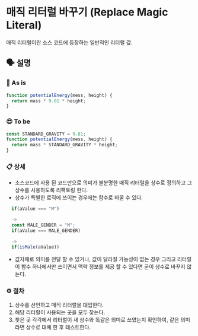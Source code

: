 # 매직 리터럴 바꾸기 (Replace Magic Literal)

매직 리터럴이란 소스 코드에 등장하는 일반적인 리터럴 값.

## 🗣 설명

### 🧐 As is

```js
function potentialEnergy(mess, height) {
  return mass * 9.81 * height;
}
```

### 😍 To be

```js
const STANDARD_GRAVITY = 9.81;
function potentialEnergy(mess, height) {
  return mass * STANDARD_GRAVITY * height;
}
```

### 📋 상세

- 소스코드에 사용 된 코드만으로 의미가 불분명한 매직 리터럴을 상수로 정의하고 그 상수를 사용하도록 리팩토링 한다.
- 상수가 특별한 로직에 쓰이는 경우에는 함수로 바꿀 수 있다.
```js
  if(aValue === "M")

  ->
  const MALE_GENDER = "M";
  if(aValue === MALE_GENDER)

  ->
  if(isMale(aValue)) 
```
- 값자체로 의미를 전달 할 수 있거나, 값이 달라질 가능성이 없는 경우 그리고 리터럴이 함수 하나에서만 쓰이면서 맥락 정보를 제공 할 수 있다면 굳이 상수로 바꾸지 않는다.

### ⚙️ 절차

1. 상수를 선언하고 매직 리터럴을 대입한다.
2. 해당 리터럴이 사용되는 곳을 모두 찾는다.
3. 찾은 곳 각각에서 리터럴이 새 상수와 똑같은 의미로 쓰였는지 확인하여, 같은 의미라면 상수로 대체 한 후 테스트한다.
